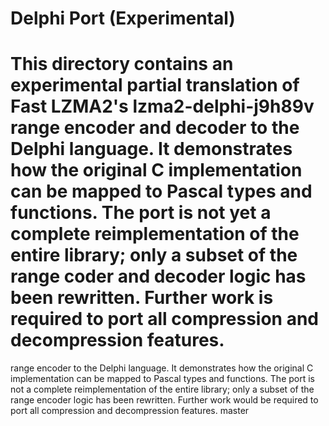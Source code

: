 # Delphi Port (Experimental)

This directory contains an experimental partial translation of Fast LZMA2's
lzma2-delphi-j9h89v
range encoder and decoder to the Delphi language.  It demonstrates how the
original C implementation can be mapped to Pascal types and functions.  The
port is **not** yet a complete reimplementation of the entire library; only a
subset of the range coder and decoder logic has been rewritten.  Further work
is required to port all compression and decompression features.
=======
range encoder to the Delphi language.  It demonstrates how the original C
implementation can be mapped to Pascal types and functions.  The port is not a
complete reimplementation of the entire library; only a subset of the range
encoder logic has been rewritten.  Further work would be required to port all
compression and decompression features.
master
